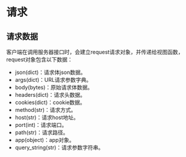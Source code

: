 # 请求

## 请求数据
客户端在调用服务器接口时，会建立request请求对象，并传递给视图函数，request对象包含以下数据：

- json(dict)：请求体json数据。
- args(dict)：URL请求参数字典。
- body(bytes)：原始请求体数据。
- headers(dict)：请求头数据。
- cookies(dict)：cookie数据。
- method(str)：请求方式。
- host(str)：请求host地址。
- port(int)：请求端口。
- path(str)：请求路径。
- app(object)：app对象。
- query_string(str)：请求参数字符串。